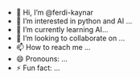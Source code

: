- 👋 Hi, I’m @ferdi-kaynar
- 👀 I’m interested in python and AI ...
- 🌱 I’m currently learning AI...
- 💞️ I’m looking to collaborate on ...
- 📫 How to reach me ...
- 😄 Pronouns: ...
- ⚡ Fun fact: ...

<!---
ferdi-kaynar/ferdi-kaynar is a ✨ special ✨ repository because its `README.md` (this file) appears on your GitHub profile.
You can click the Preview link to take a look at your changes.
--->
